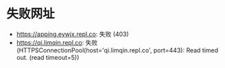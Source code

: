 # 失败网址
- https://apping.eywjx.repl.co: 失败 (403)
- https://qi.limqin.repl.co: 失败 (HTTPSConnectionPool(host='qi.limqin.repl.co', port=443): Read timed out. (read timeout=5))

